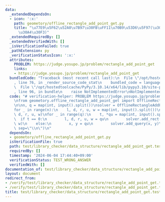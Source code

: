 ```yaml
---
data:
  _extendedDependsOn:
  - icon: ':x:'
    path: geometory/offline_rectangle_add_point_get.py
    title: "\u77E9\u5F62\u52A0\u7B97\u30FB\uFF11\u70B9\u53D6\u5F97(\u30AA\u30D5\u30E9\
      \u30A4\u30F3)"
  _extendedRequiredBy: []
  _extendedVerifiedWith: []
  _isVerificationFailed: true
  _pathExtension: py
  _verificationStatusIcon: ':x:'
  attributes:
    PROBLEM: https://judge.yosupo.jp/problem/rectangle_add_point_get
    links:
    - https://judge.yosupo.jp/problem/rectangle_add_point_get
  bundledCode: "Traceback (most recent call last):\n  File \"/opt/hostedtoolcache/PyPy/3.10.14/x64/lib/pypy3.10/site-packages/onlinejudge_verify/documentation/build.py\"\
    , line 76, in _render_source_code_stat\n    bundled_code = language.bundle(\n\
    \  File \"/opt/hostedtoolcache/PyPy/3.10.14/x64/lib/pypy3.10/site-packages/onlinejudge_verify/languages/python.py\"\
    , line 96, in bundle\n    raise NotImplementedError\nNotImplementedError\n"
  code: "# verification-helper: PROBLEM https://judge.yosupo.jp/problem/rectangle_add_point_get\n\
    \nfrom geometory.offline_rectangle_add_point_get import OfflineRectangleAddPointGet\n\
    \n\nn, q = map(int, input().split())\nsolver = OfflineRectangleAddPointGet()\n\
    for _ in range(n):\n    l, d, r, u, w = map(int, input().split())\n    solver.add_rect(l,\
    \ d, r, u, w)\nfor _ in range(q):\n    t, *qu = map(int, input().split())\n  \
    \  if t == 0:\n        l, d, r, u, w = qu\n        solver.add_rect(l, d, r, u,\
    \ w)\n    else:\n        x, y = qu\n        solver.add_query(x, y)\nprint(*solver.solve(),\
    \ sep=\"\\n\")\n"
  dependsOn:
  - geometory/offline_rectangle_add_point_get.py
  isVerificationFile: true
  path: test/library_checker/data_structure/rectangle_add_point_get.test.py
  requiredBy: []
  timestamp: '2024-06-04 17:44:40+09:00'
  verificationStatus: TEST_WRONG_ANSWER
  verifiedWith: []
documentation_of: test/library_checker/data_structure/rectangle_add_point_get.test.py
layout: document
redirect_from:
- /verify/test/library_checker/data_structure/rectangle_add_point_get.test.py
- /verify/test/library_checker/data_structure/rectangle_add_point_get.test.py.html
title: test/library_checker/data_structure/rectangle_add_point_get.test.py
---
```

